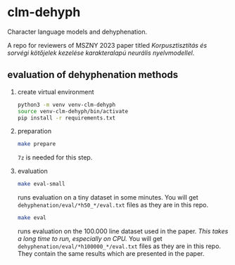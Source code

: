 # clm-dehyph
Character language models and dehyphenation.

A repo for reviewers of MSZNY 2023 paper titled _Korpusztisztítás és sorvégi kötőjelek kezelése karakteralapú neurális nyelvmodellel_. 

## evaluation of dehyphenation methods

1. create virtual environment
   ```bash
   python3 -m venv venv-clm-dehyph
   source venv-clm-dehyph/bin/activate
   pip install -r requirements.txt
   ```

2. preparation
   ```bash
   make prepare
   ```
   `7z` is needed for this step.

3. evaluation
   ```bash
   make eval-small
   ```
   runs evaluation on a tiny dataset in some minutes.
   You will get `dehyphenation/eval/*h50_*/eval.txt` files
   as they are in this repo.

   ```bash
   make eval
   ```
   runs evaluation on the 100.000 line dataset used in the paper.
   _This takes a long time to run, especially on CPU._
   You will get `dehyphenation/eval/*h100000_*/eval.txt` files
   as they are in this repo.
   They contain the same results which are presented in the paper.

